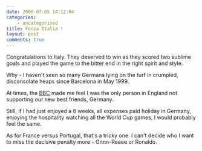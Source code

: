 ```yaml
---
date: 2006-07-05 14:12:04
categories:
    - uncategorised
title: Forza Italia !
layout: post
comments: true
---
```

Congratulations to Italy. They deserved to win as they scored two
sublime goals and played the game to the bitter end in the right spirit
and style.

Why - I haven't seen so many Germans lying on the turf in crumpled,
disconsolate heaps since Barcelona in May 1999.

At times, the
[BBC](http://www.bbc.co.uk/blogs/worldcup/2006/07/why_i_want_germany_to_win_the.html)
made me feel I was the only person in England not supporting our new
best friends, Germany.

Still, if I had just enjoyed a 6 weeks, all expenses paid holiday in
Germany, enjoying the hospitality watching all the World Cup games, I
would probably feel the same.

As for France versus Portugal, that's a tricky one. I can't decide who I
want to miss the decisive penalty more - Onnn-Reeee or Ronaldo.

